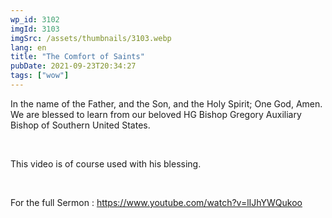```yaml
---
wp_id: 3102
imgId: 3103
imgSrc: /assets/thumbnails/3103.webp
lang: en
title: "The Comfort of Saints"
pubDate: 2021-09-23T20:34:27
tags: ["wow"]
---
```


<!-- page: 6 -->

<p>In the name of the Father, and the Son, and the Holy Spirit; One God, Amen. We are blessed to learn from our beloved HG Bishop Gregory Auxiliary Bishop of Southern United States.</p>
<p>&nbsp;</p>
<p>This video is of course used with his blessing.</p>
<p>&nbsp;</p>
<p>For the full Sermon : <a href="https://youtu.be/PNBbaZgxU-s">https://www.youtube.com/watch?v=lIJhYWQukoo</a></p>
